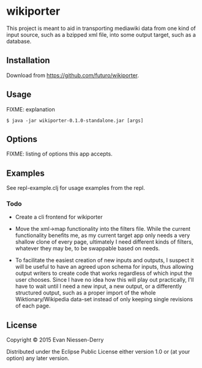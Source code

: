 # wikiporter

This project is meant to aid in transporting mediawiki data from one kind of
input source, such as a bzipped xml file, into some output target, such as a
database.

## Installation

Download from https://github.com/futuro/wikiporter.

## Usage

FIXME: explanation

    $ java -jar wikiporter-0.1.0-standalone.jar [args]

## Options

FIXME: listing of options this app accepts.

## Examples

See repl-example.clj for usage examples from the repl.

### Todo

* Create a cli frontend for wikiporter

* Move the xml->map functionality into the filters file. While the
  current functionality benefits me, as my current target app only
  needs a very shallow clone of every page, ultimately I need
  different kinds of filters, whatever they may be, to be swappable
  based on needs.

* To facilitate the easiest creation of new inputs and outputs, I
suspect it will be useful to have an agreed upon schema for inputs,
thus allowing output writers to create code that works regardless of
which input the user chooses. Since I have no idea how this will play
out practically, I'll have to wait until I need a new input, a new
output, or a differently structured output, such as a proper import of
the whole Wiktionary/Wikipedia data-set instead of only keeping single
revisions of each page.

## License

Copyright © 2015 Evan Niessen-Derry

Distributed under the Eclipse Public License either version 1.0 or (at
your option) any later version.
